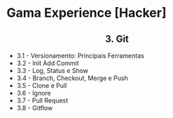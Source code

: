 # Gama Experience [Hacker]

<h2 align="center">3. Git</h2>

- 3.1 - Versionamento: Principais Ferramentas
- 3.2 - Init Add Commit
- 3.3 - Log, Status e Show
- 3.4 - Branch, Checkout, Merge e Push
- 3.5 - Clone e Pull
- 3.6 - Ignore
- 3.7 - Pull Request
- 3.8 - Gitflow